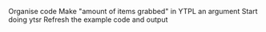 Organise code
Make "amount of items grabbed" in YTPL an argument
Start doing ytsr
Refresh the example code and output